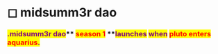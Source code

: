 # ◻ midsumm3r dao

### <mark style="color:purple;">.</mark><mark style="color:purple;">**midsumm3r dao**</mark>** **<mark style="color:red;">**season 1**</mark>** **<mark style="color:purple;">**launches**</mark> <mark style="color:purple;"></mark><mark style="color:purple;">when</mark> <mark style="color:red;">pluto enters aquarius</mark><mark style="color:purple;">.</mark>
